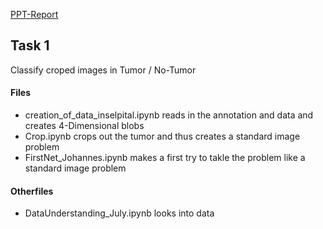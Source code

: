 [PPT-Report](https://www.dropbox.com/s/p7798zpyevtf2wb/First_Experiments_CNN.pptx?dl=0)

## Task 1
Classify croped images in Tumor / No-Tumor

#### Files

* creation_of_data_inselpital.ipynb reads in the annotation and data and creates 4-Dimensional blobs
* Crop.ipynb crops out the tumor and thus creates a standard image problem
* FirstNet_Johannes.ipynb makes a first try to takle the problem like a standard image problem


#### Otherfiles
* DataUnderstanding_July.ipynb looks into data
